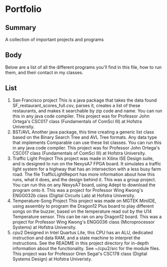 # Portfolio
## Summary
A collection of important projects and programs

## Body
Below are a list of all the different programs you'll find in this file, how to run them, and their contact in my classes.

## List
1. San Francisco project
   This is a java package that takes the data found SF_restaurant_scores_full.csv, parses it, creates a list of these restaurants, and makes it searchable by zip code and name.
   You can run this in any java code compiler.
   This project was for Professor John Ortega's CSC017 class (Fundamentals of ComSci III) at Hofstra University.
2. BST/AVL
   Another java package, this time creating a generic list class based on the Binary Search Tree and AVL Tree formats. Any data type that implements Comparable can use these list classes.
   You can run this in any java code compiler.
   This project was for Professor John Ortega's CSC017 class (Fundamentals of ComSci III) at Hofstra University.
3. Traffic Light Project
   This project was made in Xilinx ISE Design suite, and is designed to run on the NexysA7 FPGA board. It simulates a traffic light system for a highway that has an intersection with a less busy farm road.
   The file TrafficLightReport has more information about how this runs, what it does, and the design behind it.
   This was a group project.
   You can run this on any NexysA7 board, using Adept to download the program onto it.
   This was a project for Professor Wing Kwong's ENGG032b class (Digital Circuits Lab) at Hofstra University.
4. Temperature-Song Project
   This project was made on MGTEK MiniIDE, using assembly to program the Dragon12 Plus board to play different songs on the buzzer, based on the temperature read out by the U14 Temperature sensor.
   This can be ran on any Dragon12 board.
   This was a project for Professor Wing Kwong's ENGG036 class (Microprocessor Systems) at Hofstra University.
5. cpu2
   Designed in Intel Quartus Lite, this CPU has an ALU, dedicated instruction and data RAM, and a state machine to interpret the instructions.
   See the README in this project directory for in-depth information about the functionality. See ~/cpu2/src for the module files.
   This project was for Professor Oren Segal's CSC178 class (Digital Systems Design) at Hofstra Univeristy. 
